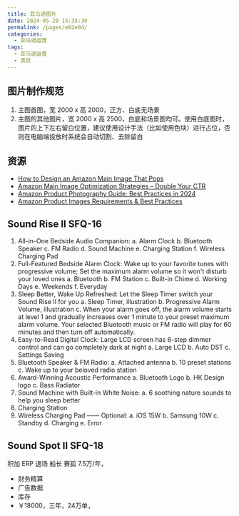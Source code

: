 ```yaml
---
title: 亚马逊图片
date: 2024-05-20 15:35:30
permalink: /pages/e02e04/
categories: 
  - 亚马逊运营
tags: 
  - 亚马逊运营
  - 类目
---
```


## 图片制作规范

1. 主图首图，宽 2000 x 高 2000，正方、白底无场景
2. 主图的其他图片，宽 2000 x 高 2500，白底和场景图均可。使用白底图时，图片的上下左右留白位置，建议使用设计手法（比如使用色块）进行占位，否则在电脑端投放时系统会自动切割、去除留白

## 资源

- [How to Design an Amazon Main Image That Pops](https://www.ecomengine.com/blog/amazon-main-image)
- [Amazon Main Image Optimization Strategies – Double Your CTR](https://www.amzonestep.com/blog/amazon-main-image-optimization/)
- [Amazon Product Photography Guide: Best Practices in 2024](https://www.junglescout.com/resources/articles/amazon-product-photography/)
- [Amazon Product Images Requirements & Best Practices](https://www.junglescout.com/resources/articles/amazon-image-requirements/)

## Sound Rise II SFQ-16

1. All-in-One Bedside Audio Companion:
   a. Alarm Clock
   b. Bluetooth Speaker
   c. FM Radio
   d. Sound Machine
   e. Charging Station
   f. Wireless Charging Pad
2. Full-Featured Bedside Alarm Clock: Wake up to your favorite tunes with progressive volume; Set the maximum alarm volume so it won't disturb your loved ones
   a. Bluetooth
   b. FM Station
   c. Built-in Chime
   d. Working Days
   e. Weekends
   f. Everyday
3. Sleep Better, Wake Up Refreshed: Let the Sleep Timer switch your Sound Rise II for you
   a. Sleep Timer, illustration
   b. Progressive Alarm Volume, illustration
   c. When your alarm goes off, the alarm volume starts at level 1 and gradually increases over 1 minute to your preset maximum alarm volume. Your selected Bluetooth music or FM radio will play for 60 minutes and then turn off automatically.
4. Easy-to-Read Digital Clock: Large LCD screen has 6-step dimmer control and can go completely dark at night
   a. Large LCD
   b. Auto DST
   c. Settings Saving
5. Bluetooth Speaker & FM Radio:
   a. Attached antenna
   b. 10 preset stations
   c. Wake up to your beloved radio station
6. Award-Winning Acoustic Performance
   a. Bluetooth Logo
   b. HK Design logo
   c. Bass Radiator
7. Sound Machine with Built-in White Noise:
   a. 6 soothing nature sounds to help you sleep better
8. Charging Station
9. Wireless Charging Pad —— Optional:
   a. iOS 15W
   b. Samsung 10W
   c. Standby
   d. Charging
   e. Error

## Sound Spot II SFQ-18

积加 ERP 退场
船长
赛狐 7.5万/年，

- 财务精算
- 广告数据
- 库存
- ￥18000，三年，24万单，
